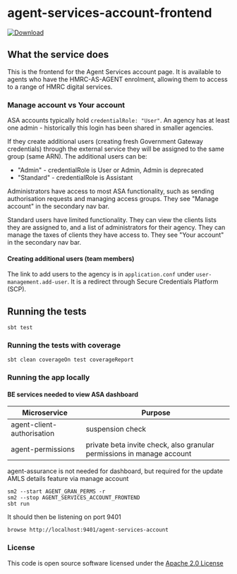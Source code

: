 # agent-services-account-frontend

[ ![Download](https://api.bintray.com/packages/hmrc/releases/agent-services-account-frontend/images/download.svg) ](https://bintray.com/hmrc/releases/agent-services-account-frontend/_latestVersion)
## What the service does

This is the frontend for the Agent Services account page. It is available to agents who have the HMRC-AS-AGENT enrolment, 
allowing them to access to a range of HMRC digital services.

### Manage account vs Your account
ASA accounts typically hold `credentialRole: "User"`. An agency has at least one admin - historically this login has been shared in smaller agencies.

If they create additional users (creating fresh Government Gateway credentials) through the external service they will be assigned to the same group (same ARN). The additional users can be:
- "Admin" - credentialRole is User or Admin, Admin is deprecated
- "Standard" - credentialRole is Assistant

Administrators have access to most ASA functionality, such as sending authorisation requests and managing access groups. They see "Manage account" in the secondary nav bar.

Standard users have limited functionality. They can view the clients lists they are assigned to, and a list of administrators for their agency. They can manage the taxes of clients they have access to. They see "Your account" in the secondary nav bar.

#### Creating additional users (team members)

The link to add users to the agency is in `application.conf` under `user-management.add-user`. It is a redirect through Secure Credentials Platform (SCP). 

## Running the tests

    sbt test

### Running the tests with coverage

    sbt clean coverageOn test coverageReport

### Running the app locally


#### BE services needed to view ASA dashboard

| **Microservice**           | **Purpose**                                                            | 
|----------------------------|------------------------------------------------------------------------|
| agent-client-authorisation | suspension check                                                       | 
| agent-permissions          | private beta invite check, also granular permissions in manage account | 

agent-assurance is not needed for dashboard, but required for the update AMLS details feature via manage account


    sm2 --start AGENT_GRAN_PERMS -r
    sm2 --stop AGENT_SERVICES_ACCOUNT_FRONTEND
    sbt run

It should then be listening on port 9401

    browse http://localhost:9401/agent-services-account

### License

This code is open source software licensed under the [Apache 2.0 License]("http://www.apache.org/licenses/LICENSE-2.0.html")
 
